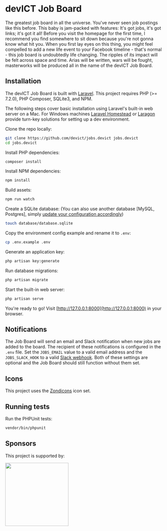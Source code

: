 # devICT Job Board

The greatest job board in all the universe. You've never seen job postings like this before. This baby is jam-packed with features: It's got jobs, it's got links; it's got it all! Before you visit the homepage for the first time, I recommend you find somewhere to sit down because you're not gonna know what hit you. When you first lay eyes on this thing, you might feel compelled to add a new life event to your Facebook timeline - that's normal - this job board is undoubtedly life changing. The ripples of its impact will be felt across space and time. Arias will be written, wars will be fought, masterworks will be produced all in the name of the devICT Job Board.

## Installation

The devICT Job Board is built with [Laravel](https://laravel.com). This project requires PHP (>= 7.2.0), PHP Composer, SQLite3, and NPM.

The following steps cover basic installation using Laravel's built-in web server on a Mac. For Windows machines [Laravel Homestead](https://laravel.com/docs/master/homestead) or [Laragon](https://laragon.org/) provide turn-key solutions for setting up a dev environment.

Clone the repo locally:

```sh
git clone https://github.com/devict/jobs.devict jobs.devict
cd jobs.devict
```

Install PHP dependencies:

```sh
composer install
```

Install NPM dependencies:

```sh
npm install
```

Build assets:

```sh
npm run watch
```

Create a SQLite database: (You can also use another database [MySQL, Postgres], simply [update your configuration accordingly](https://laravel.com/docs/master/database#configuration))

```sh
touch database/database.sqlite
```

Copy the environment config example and rename it to `.env`:

```sh
cp .env.example .env
```

Generate an application key:

```sh
php artisan key:generate
```

Run database migrations:

```sh
php artisan migrate
```

Start the built-in web server:

```sh
php artisan serve
```

You're ready to go! Visit [http://127.0.0.1:8000](http://127.0.0.1:8000) in your browser.

## Notifications

The Job Board will send an email and Slack notification when new jobs are added to the board. The recipient of these notifications is configured in the `.env` file. Set the `JOBS_EMAIL` value to a valid email address and the `JOBS_SLACK_HOOK` to a valid [Slack webhook](https://api.slack.com/messaging/webhooks). Both of these settings are optional and the Job Board should still function without them set.

## Icons

This project uses the [Zondicons](https://www.zondicons.com/) icon set.

## Running tests

Run the PHPUnit tests:

```sh
vendor/bin/phpunit
```

## Sponsors

<p>This project is supported by:</p>
<p>
  <a href="https://www.digitalocean.com/">
    <img src="https://opensource.nyc3.cdn.digitaloceanspaces.com/attribution/assets/SVG/DO_Logo_horizontal_blue.svg" width="201px">
  </a>
</p>
